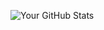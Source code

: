 ![Your GitHub Stats](https://github-readme-stats.vercel.app/api?username=your-username&show_icons=true&theme=github_dark)
